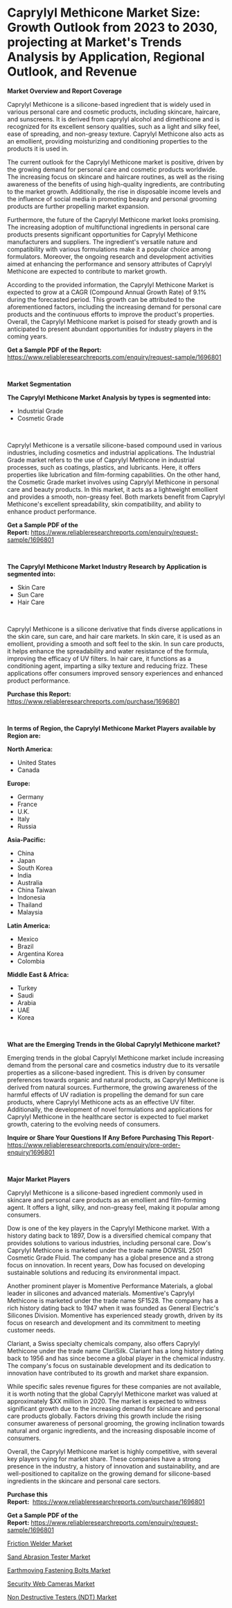 <p><h1>Caprylyl Methicone Market Size: Growth Outlook from 2023 to 2030, projecting at Market's Trends Analysis by Application, Regional Outlook, and Revenue</h1></p><p><strong>Market Overview and Report Coverage</strong></p>
<p><p>Caprylyl Methicone is a silicone-based ingredient that is widely used in various personal care and cosmetic products, including skincare, haircare, and sunscreens. It is derived from caprylyl alcohol and dimethicone and is recognized for its excellent sensory qualities, such as a light and silky feel, ease of spreading, and non-greasy texture. Caprylyl Methicone also acts as an emollient, providing moisturizing and conditioning properties to the products it is used in.</p><p>The current outlook for the Caprylyl Methicone market is positive, driven by the growing demand for personal care and cosmetic products worldwide. The increasing focus on skincare and haircare routines, as well as the rising awareness of the benefits of using high-quality ingredients, are contributing to the market growth. Additionally, the rise in disposable income levels and the influence of social media in promoting beauty and personal grooming products are further propelling market expansion.</p><p>Furthermore, the future of the Caprylyl Methicone market looks promising. The increasing adoption of multifunctional ingredients in personal care products presents significant opportunities for Caprylyl Methicone manufacturers and suppliers. The ingredient's versatile nature and compatibility with various formulations make it a popular choice among formulators. Moreover, the ongoing research and development activities aimed at enhancing the performance and sensory attributes of Caprylyl Methicone are expected to contribute to market growth.</p><p>According to the provided information, the Caprylyl Methicone Market is expected to grow at a CAGR (Compound Annual Growth Rate) of 9.1% during the forecasted period. This growth can be attributed to the aforementioned factors, including the increasing demand for personal care products and the continuous efforts to improve the product's properties. Overall, the Caprylyl Methicone market is poised for steady growth and is anticipated to present abundant opportunities for industry players in the coming years.</p></p>
<p><strong>Get a Sample PDF of the Report:</strong> <a href="https://www.reliableresearchreports.com/enquiry/request-sample/1696801">https://www.reliableresearchreports.com/enquiry/request-sample/1696801</a></p>
<p>&nbsp;</p>
<p><strong>Market Segmentation</strong></p>
<p><strong>The Caprylyl Methicone Market Analysis by types is segmented into:</strong></p>
<p><ul><li>Industrial Grade</li><li>Cosmetic Grade</li></ul></p>
<p>&nbsp;</p>
<p><p>Caprylyl Methicone is a versatile silicone-based compound used in various industries, including cosmetics and industrial applications. The Industrial Grade market refers to the use of Caprylyl Methicone in industrial processes, such as coatings, plastics, and lubricants. Here, it offers properties like lubrication and film-forming capabilities. On the other hand, the Cosmetic Grade market involves using Caprylyl Methicone in personal care and beauty products. In this market, it acts as a lightweight emollient and provides a smooth, non-greasy feel. Both markets benefit from Caprylyl Methicone's excellent spreadability, skin compatibility, and ability to enhance product performance.</p></p>
<p><strong>Get a Sample PDF of the Report:</strong>&nbsp;<a href="https://www.reliableresearchreports.com/enquiry/request-sample/1696801">https://www.reliableresearchreports.com/enquiry/request-sample/1696801</a></p>
<p>&nbsp;</p>
<p><strong>The Caprylyl Methicone Market Industry Research by Application is segmented into:</strong></p>
<p><ul><li>Skin Care</li><li>Sun Care</li><li>Hair Care</li></ul></p>
<p>&nbsp;</p>
<p><p>Caprylyl Methicone is a silicone derivative that finds diverse applications in the skin care, sun care, and hair care markets. In skin care, it is used as an emollient, providing a smooth and soft feel to the skin. In sun care products, it helps enhance the spreadability and water resistance of the formula, improving the efficacy of UV filters. In hair care, it functions as a conditioning agent, imparting a silky texture and reducing frizz. These applications offer consumers improved sensory experiences and enhanced product performance.</p></p>
<p><strong>Purchase this Report:</strong>&nbsp; <a href="https://www.reliableresearchreports.com/purchase/1696801">https://www.reliableresearchreports.com/purchase/1696801</a></p>
<p>&nbsp;</p>
<p><strong>In terms of Region, the Caprylyl Methicone Market Players available by Region are:</strong></p>
<p>
    <p> <strong> North America: </strong>
        <ul>
            <li>United States</li>
            <li>Canada</li>
        </ul>
        </p> 
    <p> <strong> Europe: </strong>
        <ul>
            <li>Germany</li>
            <li>France</li>
            <li>U.K.</li>
            <li>Italy</li>
            <li>Russia</li>
        </ul>
        </p> 
    <p> <strong> Asia-Pacific: </strong>
        <ul>
            <li>China</li>
            <li>Japan</li>
            <li>South Korea</li>
            <li>India</li>
            <li>Australia</li>
            <li>China Taiwan</li>
            <li>Indonesia</li>
            <li>Thailand</li>
            <li>Malaysia</li>
        </ul>
        </p> 
    <p> <strong> Latin America: </strong>
        <ul>
            <li>Mexico</li>
            <li>Brazil</li>
            <li>Argentina Korea</li>
            <li>Colombia</li>
        </ul>
        </p> 
    <p> <strong> Middle East & Africa: </strong>
        <ul>
            <li>Turkey</li>
            <li>Saudi</li>
            <li>Arabia</li>
            <li>UAE</li>
            <li>Korea</li>
        </ul>
    </p>
    </p>
<p>&nbsp;</p>
<p><strong>What are the Emerging Trends in the Global Caprylyl Methicone market?</strong></p>
<p><p>Emerging trends in the global Caprylyl Methicone market include increasing demand from the personal care and cosmetics industry due to its versatile properties as a silicone-based ingredient. This is driven by consumer preferences towards organic and natural products, as Caprylyl Methicone is derived from natural sources. Furthermore, the growing awareness of the harmful effects of UV radiation is propelling the demand for sun care products, where Caprylyl Methicone acts as an effective UV filter. Additionally, the development of novel formulations and applications for Caprylyl Methicone in the healthcare sector is expected to fuel market growth, catering to the evolving needs of consumers.</p></p>
<p><strong>Inquire or Share Your Questions If Any Before Purchasing This Report</strong>- <a href="https://www.reliableresearchreports.com/enquiry/pre-order-enquiry/1696801">https://www.reliableresearchreports.com/enquiry/pre-order-enquiry/1696801</a></p>
<p>&nbsp;</p>
<p><strong>Major Market Players</strong></p>
<p><p>Caprylyl Methicone is a silicone-based ingredient commonly used in skincare and personal care products as an emollient and film-forming agent. It offers a light, silky, and non-greasy feel, making it popular among consumers.</p><p>Dow is one of the key players in the Caprylyl Methicone market. With a history dating back to 1897, Dow is a diversified chemical company that provides solutions to various industries, including personal care. Dow's Caprylyl Methicone is marketed under the trade name DOWSIL 2501 Cosmetic Grade Fluid. The company has a global presence and a strong focus on innovation. In recent years, Dow has focused on developing sustainable solutions and reducing its environmental impact.</p><p>Another prominent player is Momentive Performance Materials, a global leader in silicones and advanced materials. Momentive's Caprylyl Methicone is marketed under the trade name SF1528. The company has a rich history dating back to 1947 when it was founded as General Electric's Silicones Division. Momentive has experienced steady growth, driven by its focus on research and development and its commitment to meeting customer needs.</p><p>Clariant, a Swiss specialty chemicals company, also offers Caprylyl Methicone under the trade name ClariSilk. Clariant has a long history dating back to 1956 and has since become a global player in the chemical industry. The company's focus on sustainable development and its dedication to innovation have contributed to its growth and market share expansion.</p><p>While specific sales revenue figures for these companies are not available, it is worth noting that the global Caprylyl Methicone market was valued at approximately $XX million in 2020. The market is expected to witness significant growth due to the increasing demand for skincare and personal care products globally. Factors driving this growth include the rising consumer awareness of personal grooming, the growing inclination towards natural and organic ingredients, and the increasing disposable income of consumers.</p><p>Overall, the Caprylyl Methicone market is highly competitive, with several key players vying for market share. These companies have a strong presence in the industry, a history of innovation and sustainability, and are well-positioned to capitalize on the growing demand for silicone-based ingredients in the skincare and personal care sectors.</p></p>
<p><strong>Purchase this Report:</strong>&nbsp;&nbsp;<a href="https://www.reliableresearchreports.com/purchase/1696801">https://www.reliableresearchreports.com/purchase/1696801</a></p>
<p></p>
<p><strong>Get a Sample PDF of the Report:</strong>&nbsp;<a href="https://www.reliableresearchreports.com/enquiry/request-sample/1696801">https://www.reliableresearchreports.com/enquiry/request-sample/1696801</a></p>
<p><p><a href="https://github.com/shivangireportprime/Market-Research-Report-List-1/blob/main/friction-welder-market.md">Friction Welder Market</a></p><p><a href="https://medium.com/@daveblock1987/sand-abrasion-tester-market-size-and-market-trends-complete-industry-overview-2023-to-2030-1fadfdfbf17b">Sand Abrasion Tester Market</a></p><p><a href="https://www.linkedin.com/pulse/decoding-earthmoving-fastening-bolts-market-deep-dive-sxaqe/">Earthmoving Fastening Bolts Market</a></p><p><a href="https://www.linkedin.com/pulse/security-web-cameras-market-research-report-provides-thorough-f6pve/">Security Web Cameras Market</a></p><p><a href="https://medium.com/@nyahmertz/non-destructive-testers-ndt-market-competitive-analysis-market-trends-and-forecast-to-2030-6584e06d8a26">Non Destructive Testers (NDT) Market</a></p></p>